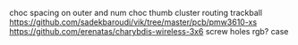 choc spacing on outer and num
choc thumb cluster
routing
trackball 
    https://github.com/sadekbaroudi/vik/tree/master/pcb/pmw3610-xs
    https://github.com/erenatas/charybdis-wireless-3x6
screw holes
rgb?
case
